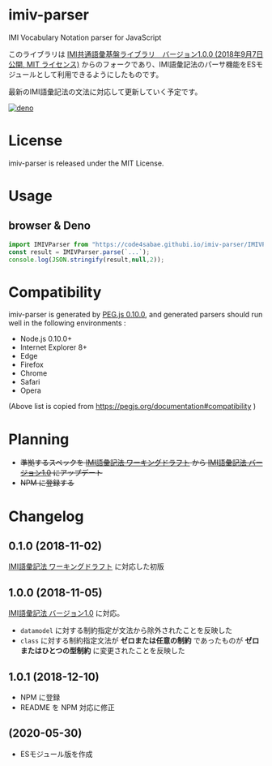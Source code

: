 # imiv-parser

IMI Vocabulary Notation parser for JavaScript

このライブラリは [IMI共通語彙基盤ライブラリ　バージョン1.0.0 (2018年9月7日 公開, MIT ライセンス)](https://imi.go.jp/goi/library/ver100) からのフォークであり、IMI語彙記法のパーサ機能をESモジュールとして利用できるようにしたものです。

最新のIMI語彙記法の文法に対応して更新していく予定です。

[![deno](https://taisukef.github.com/denolib/denobadge.svg)](https://deno.land/)

# License

imiv-parser is released under the MIT License.

# Usage

## browser & Deno

```js
import IMIVParser from "https://code4sabae.githubi.io/imiv-parser/IMIVParser.mjs";
const result = IMIVParser.parse(`...`);
console.log(JSON.stringify(result,null,2));
```

# Compatibility

imiv-parser is generated by [PEG.js 0.10.0](https://pegjs.org/), and  generated parsers should run well in the following environments :

-   Node.js 0.10.0+
-   Internet Explorer 8+
-   Edge
-   Firefox
-   Chrome
-   Safari
-   Opera

(Above list is copied from <https://pegjs.org/documentation#compatibility> )

# Planning

- ~~準拠するスペックを [IMI語彙記法 ワーキングドラフト](https://imi.go.jp/goi/vocabularynotation-spec_wd) から [IMI語彙記法 バージョン1.0](https://imi.go.jp/goi/vocabularynotation-spec)  にアップデート~~
- ~~NPM に登録する~~

# Changelog

## 0.1.0 (2018-11-02)

[IMI語彙記法 ワーキングドラフト](https://imi.go.jp/goi/vocabularynotation-spec_wd) に対応した初版

## 1.0.0 (2018-11-05)

[IMI語彙記法 バージョン1.0](https://imi.go.jp/goi/vocabularynotation-spec) に対応。

- `datamodel` に対する制約指定が文法から除外されたことを反映した
- `class` に対する制約指定文法が **ゼロまたは任意の制約** であったものが **ゼロまたはひとつの型制約** に変更されたことを反映した

## 1.0.1 (2018-12-10)

- NPM に登録
- README を NPM 対応に修正

## (2020-05-30)

- ESモジュール版を作成
